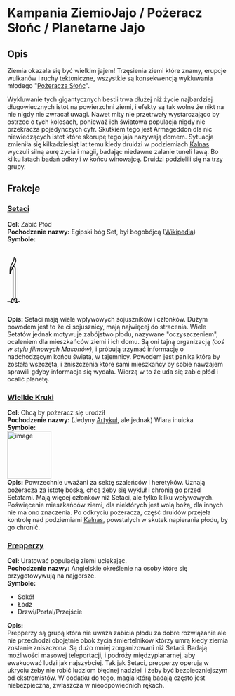 
# Kampania ZiemioJajo / Pożeracz Słońc / Planetarne Jajo

## Opis
Ziemia okazała się być wielkim jajem!
Trzęsienia ziemi które znamy, erupcje wulkanów i ruchy tektoniczne, wszystkie są konsekwencją wykluwania młodego "[Pożeracza Słońc](pozeracz-slonc)". 

Wykluwanie tych gigantycznych bestii trwa dłużej niż życie najbardziej długowiecznych istot na powierzchni ziemi, i efekty są tak wolne że nikt na nie nigdy nie zwracał uwagi. Nawet mity nie przetrwały wystarczająco by ostrzec o tych kolosach, ponieważ ich światowa populacja nigdy nie przekracza pojedynczych cyfr. Skutkiem tego jest Armageddon dla nic niewiedzących istot które skorupę tego jaja nazywają domem. Sytuacja zmieniła się kilkadziesiąt lat temu kiedy druidzi w podziemiach [Kalnas](kalnas) wyczuli silną aurę życia i magii, badając niedawne zalanie tuneli lawą. Bo kilku latach badań odkryli w końcu winowajcę. Druidzi podzielili się na trzy grupy.

## Frakcje
### [Setaci](setaci)
**Cel:** Zabić Płód   
**Pochodzenie nazwy:** Egipski bóg Set, był bogobójcą ([Wikipedia](https://pl.wikipedia.org/wiki/Bogob%C3%B3jstwo#Inne_religie:~:text=W%20mitologii%20egipskiej%20b%C3%B3g%20Ozyrys%20zosta%C5%82%20w%20podst%C4%99pny%20spos%C3%B3b%20zamordowany%20przez%20swojego%20brata%20Seta%2C%20po%20czym%20powr%C3%B3ci%C5%82%20do%20%C5%BCycia%20za%20spraw%C4%85%20swojej%20ma%C5%82%C5%BConki%2C%20Izydy%5B8%5D.]))   
**Symbole:**   
[<span style="font-size: 100px;">&#78592;</span>](## "Was, hieroglif egipski")    
**Opis:** Setaci mają wiele wpływowych sojuszników i członków. Dużym powodem jest to że ci sojusznicy, mają najwięcej do stracenia. Wiele Setatów jednak motywuje zabójstwo płodu, nazywane "oczyszczeniem", ocaleniem dla mieszkańców ziemi i ich domu.
Są oni tajną organizacją *(coś w stylu filmowych Masonów)*, i próbują trzymać informację o nadchodzącym końcu świata, w tajemnicy. Powodem jest panika która by została wszczęta, i zniszczenia które sami mieszkańcy by sobie nawzajem sprawili gdyby informacja się wydała. Wierzą w to że uda się zabić płód i ocalić planetę.

### [Wielkie Kruki](wielkie-kruki)
**Cel:** Chcą by pożeracz siẹ urodził   
**Pochodzenie nazwy:** (Jedyny [Artykuł](https://www.whalefacts.org/whales-in-mythology/#The_story_of_Big_Raven:~:text=The%20story%20of%20Big%20Raven), ale jednak) Wiara inuicka   
**Symbole:**  
<img width="100" height="108" alt="image" src="https://github.com/user-attachments/assets/0f1aa259-42a3-47df-a1d7-c28686ac7003" />  
**Opis:** 
Powrzechnie uważani za sektę szaleńców i heretyków. Uznają pożeracza za istotę boską, chcą żeby się wykluł i chronią go przed Setatami. Mają więcej członków niż Setaci, ale tylko kilku wpływowych. Poświęcenie mieszkańców ziemi, dla niektórych jest wolą bożą, dla innych nie ma ono znaczenia. Po odkryciu pożeracza, część druidów przejeła kontrolę nad podziemiami [Kalnas](kalnas), powstałych w skutek napierania płodu, by go chronić. 

### [Prepperzy](prepperzy)
**Cel:** Uratować populację ziemi uciekając.  
**Pochodzenie nazwy:** Angielskie określenie na osoby które się przygotowywują na najgorsze.  
**Symbole:**  
- Sokół
- Łódź
- Drzwi/Portal/Przejście

**Opis:**  
Prepperzy są grupą która nie uważa zabicia płodu za dobre rozwiązanie ale nie przechodzi obojętnie obok życia śmiertelników którzy umrą kiedy ziemia zostanie zniszczona. Są dużo mniej zorganizowani niż Setaci. Badają możliwości masowej teleportacji, i podróży międzyplanarnej, aby ewakuować ludzi jak najszybciej. Tak jak Setaci, prepperzy operują w ukryciu żeby nie robić ludziom błędnej nadzieii i żeby być bezpieczniejszym od ekstremistów. W dodatku do tego, magia którą badają często jest niebezpieczna, zwłaszcza w nieodpowiednich rękach.  
